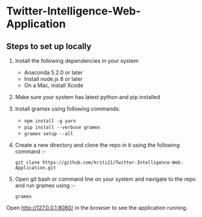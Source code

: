 # Twitter-Intelligence-Web-Application

## Steps to set up locally

1. Install the following dependencies in your system
    - Anaconda 5.2.0 or later
    - Install node.js 8 or later
    - On a Mac, install Xcode

2. Make sure your system has latest python and pip installed

3. Install gramex using following commands:
    - `npm install -g yarn`
    - `pip install --verbose gramex`
    - `gramex setup --all`

4. Create a new directory and clone the repo in it using the following command :-

    `git clone https://github.com/kriti21/Twitter-Intelligence-Web-Application.git `

5. Open git bash or command line on your system and navigate to the repo and run gramex using :-

    `gramex`

  Open http://127.0.0.1:8080/ in the browser to see the application running.

